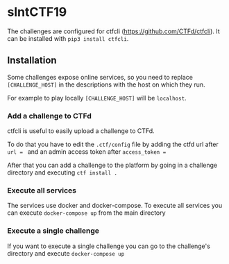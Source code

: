 # slntCTF19

The challenges are configured for ctfcli (https://github.com/CTFd/ctfcli). It can be installed with `pip3 install ctfcli`.

## Installation

Some challenges expose online services, so you need to replace `[CHALLENGE_HOST]` in the descriptions with the host on which they run.

For example to play locally `[CHALLENGE_HOST]` will be `localhost`.

### Add a challenge to CTFd

ctfcli is useful to easily upload a challenge to CTFd.

To do that you have to edit the `.ctf/config` file by adding the ctfd url after `url = ` and an admin access token after `access_token = `

After that you can add a challenge to the platform by going in a challenge directory and executing `ctf install .`

### Execute all services

The services use docker and docker-compose. To execute all services you can execute `docker-compose up` from the main directory

### Execute a single challenge

If you want to execute a single challenge you can go to the challenge's directory and execute `docker-compose up`
